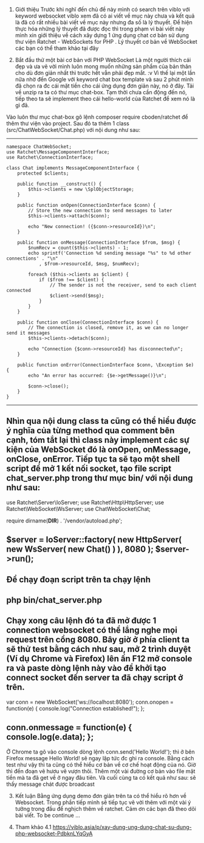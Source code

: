 1. Giới thiệu
Trước khi nghĩ đến chủ đề này mình có search trên viblo với keyword websocket viblo xem đã có ai viết về mục này chưa và kết quả là đã có rất nhiều bài viết về mục này nhưng đa số là lý thuyết. Để hiện thực hóa những lý thuyết đã được đọc thì trong phạm vi bài viết này mình xin giới thiệu về cách xây dựng 1 ứng dụng chat cơ bản sử dụng thư viện Ratchet - WebSockets for PHP . Lý thuyết cơ bản về WebSocket các bạn có thể tham khảo tại đây

2. Bắt đầu thử một bài cơ bản với PHP WebSocket
Là một người thích cái đẹp và ưa vẽ vời mình luôn mong muốn những sản phẩm của bản thân cho dù đơn giản nhất thì trước hết vẫn phải đẹp mắt. :v Vì thế lại một lần nữa nhờ đến Google với keyword chat box template và sau 2 phút mình đã chọn ra đc cái mặt tiền cho cái ứng dụng đơn giản này, nó ở đây. Tải về unzip ra ta có thư mục chat-box. Tạm thời chưa cần động đến nó, tiếp theo ta sẽ implement theo cái hello-world của Ratchet để xem nó là gì đã.

Vào luôn thư mục chat-box gõ lệnh composer require cboden/ratchet để thêm thư viện vào project. Sau đó ta thêm 1 class (src/ChatWebSocket/Chat.php) với nội dung như sau:

-----------------------

    namespace ChatWebSocket;
    use Ratchet\MessageComponentInterface;
    use Ratchet\ConnectionInterface;

    class Chat implements MessageComponentInterface {
        protected $clients;

        public function __construct() {
            $this->clients = new \SplObjectStorage;
        }

        public function onOpen(ConnectionInterface $conn) {
            // Store the new connection to send messages to later
            $this->clients->attach($conn);

            echo "New connection! ({$conn->resourceId})\n";
        }

        public function onMessage(ConnectionInterface $from, $msg) {
            $numRecv = count($this->clients) - 1;
            echo sprintf('Connection %d sending message "%s" to %d other connections' . "\n"
                , $from->resourceId, $msg, $numRecv);

            foreach ($this->clients as $client) {
                if ($from !== $client) {
                    // The sender is not the receiver, send to each client connected
                    $client->send($msg);
                }
            }
        }

        public function onClose(ConnectionInterface $conn) {
            // The connection is closed, remove it, as we can no longer send it messages
            $this->clients->detach($conn);

            echo "Connection {$conn->resourceId} has disconnected\n";
        }

        public function onError(ConnectionInterface $conn, \Exception $e) {
            echo "An error has occurred: {$e->getMessage()}\n";

            $conn->close();
        }
    }
-----------------------


Nhìn qua nội dung class ta cũng có thể hiểu được ý nghĩa của từng method qua comment bên cạnh, tóm tắt lại thì class này implement các sự kiện của WebSocket đó là onOpen, onMessage, onClose, onError. Tiếp tục ta sẽ tạo một shell script để mở 1 kết nối socket, tạo file script chat_server.php trong thư mục bin/ với nội dung như sau:
-------------------------------
use Ratchet\Server\IoServer;
use Ratchet\Http\HttpServer;
use Ratchet\WebSocket\WsServer;
use ChatWebSocket\Chat;

require dirname(__DIR__) . '/vendor/autoload.php';

$server = IoServer::factory(
    new HttpServer(
        new WsServer(
            new Chat()
        )
    ),
    8080
);
$server->run();
-------------------------------


Để chạy đoạn script trên ta chạy lệnh
-------------------------------
php bin/chat_server.php
-------------------------------

Chạy xong câu lệnh đó ta đã mở được 1 connection websocket có thể lắng nghe mọi request trên cổng 8080. Bây giờ ở phía client ta sẽ thử test bằng cách như sau, mở 2 trình duyệt (Ví dụ Chrome và Firefox) lên ấn F12 mở console ra và paste dòng lệnh này vào để khởi tạo connect socket đến server ta đã chạy script ở trên.
-------------------------------
var conn = new WebSocket('ws://localhost:8080');
conn.onopen = function(e) {
    console.log("Connection established!");
};

conn.onmessage = function(e) {
    console.log(e.data);
};
-------------------------------

Ở Chrome ta gõ vào console dòng lệnh conn.send('Hello World!'); thì ở bên Firefox message Hello World! sẽ ngay lập tức đc ghi ra console. Bằng cách test như vậy thì ta cũng có thể hiểu cơ bản về cơ chế hoạt động của nó. Giờ thì đến đoạn vẽ hươu vẽ vượn thôi. Thêm một vài đường cơ bản vào file mặt tiền mà ta đã get về ở ngay đâu tiên. Và cuối cùng ta có kết quả như sau: sẽ thấy message chát được broadcast


3. Kết luận
Bằng ứng dụng demo đơn giản trên ta có thể hiểu rõ hơn về Websocket. Trong phần tiếp mình sẽ tiếp tục vẽ vời thêm với một vài ý tưởng trong đầu để nghịch thêm về ratchet. Cảm ơn các bạn đã theo dõi bài viết. To be continue ...

4. Tham khảo
    4.1 https://viblo.asia/p/xay-dung-ung-dung-chat-su-dung-php-websocket-PdbknLYqGyA